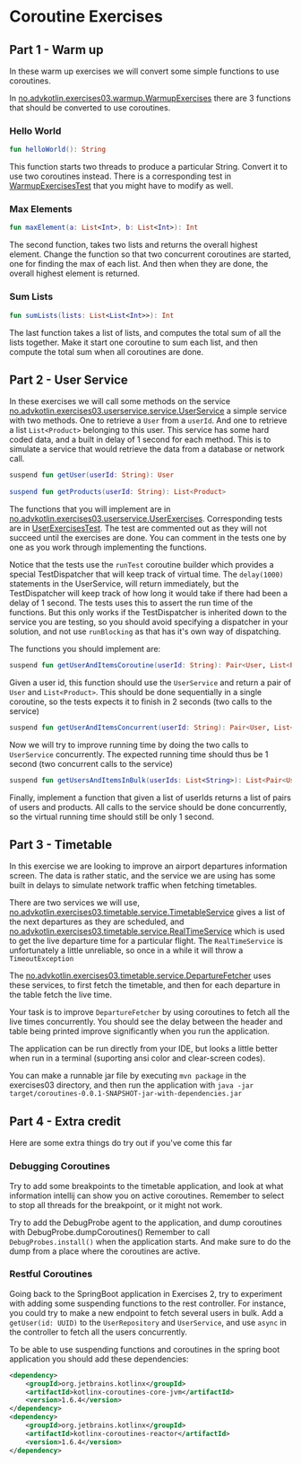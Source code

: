 # Coroutine Exercises

## Part 1 - Warm up

In these warm up exercises we will convert some simple functions to use coroutines. 

In [no.advkotlin.exercises03.warmup.WarmupExercises](src/main/kotlin/no/advkotlin/exercises03/warmup/WarmupExercises.kt)
there are 3 functions that should be converted to use coroutines.

### Hello World

```kotlin
fun helloWorld(): String
```

This function starts two threads to produce a particular String. Convert it to use two coroutines
instead. There is a corresponding test in 
[WarmupExercisesTest](src/test/kotlin/no/advkotlin/exercises03/warmup/WarmupExercisesTest.kt) 
that you might have to modify as well.

### Max Elements

```kotlin
fun maxElement(a: List<Int>, b: List<Int>): Int
```

The second function, takes two lists and returns the overall highest element. Change the function so
that two concurrent coroutines are started, one for finding the max of each list. And then when they
are done, the overall highest element is returned.

### Sum Lists

```kotlin
fun sumLists(lists: List<List<Int>>): Int
```

The last function takes a list of lists, and computes the total sum of all the lists together.
Make it start one coroutine to sum each list, and then compute the total sum when all coroutines
are done.

## Part 2 - User Service

In these exercises we will call some methods on the service 
[no.advkotlin.exercises03.userservice.service.UserService](src/main/kotlin/no/advkotlin/exercises03/userservice/service/UserService.kt)
a simple service with two methods. One to retrieve a `User` from a `userId`. And one to retrieve a list `List<Product>`
belonging to this user. This service has some hard coded data, and a built in delay of 1 second for each 
method. This is to simulate a service that would retrieve the data from a database or network call.


```kotlin
suspend fun getUser(userId: String): User
    
suspend fun getProducts(userId: String): List<Product>
```

The functions that you will implement are in
[no.advkotlin.exercises03.userservice.UserExercises](src/main/kotlin/no/advkotlin/exercises03/userservice/UserExercises.kt). 
Corresponding tests are in
[UserExercisesTest](src/test/kotlin/no/advkotlin/exercises03/userservice/UserExercisesTest.kt). 
The test are commented out as they will not succeed until the exercises are done. You can 
comment in the tests one by one as you work through implementing the functions.

Notice that the tests use the `runTest` coroutine builder which provides a special TestDispatcher that will keep
track of virtual time. The `delay(1000)` statements in the UserService, will return immediately, but the TestDispatcher
will keep track of how long it would take if there had been a delay of 1 second. The tests uses this to assert the
run time of the functions. But this only works if the TestDispatcher is inherited down to the service you are testing,
so you should avoid specifying a dispatcher in your solution, and not use `runBlocking` as that has it's own way of dispatching.

The functions you should implement are:

```kotlin
suspend fun getUserAndItemsCoroutine(userId: String): Pair<User, List<Product>> 
```

Given a user id, this function should use the `UserService` and return a pair of `User` and `List<Product>`. This should
be done sequentially in a single coroutine, so the tests expects it to finish in 2 seconds (two calls to the service)

```kotlin
suspend fun getUserAndItemsConcurrent(userId: String): Pair<User, List<Product>>
```

Now we will try to improve running time by doing the two calls to `UserService` concurrently. The expected running
time should thus be 1 second (two concurrent calls to the service)

```kotlin
suspend fun getUsersAndItemsInBulk(userIds: List<String>): List<Pair<User, List<Product>>>
```

Finally, implement a function that given a list of userIds returns a list of pairs of users and products. All
calls to the service should be done concurrently, so the virtual running time should still be only 1 second.

## Part 3 - Timetable

In this exercise we are looking to improve an airport departures information screen. The data is rather static,
and the service we are using has some built in delays to simulate network traffic when fetching timetables.

There are two services we will use,
[no.advkotlin.exercises03.timetable.service.TimetableService](src/main/kotlin/no/advkotlin/exercises03/timetable/service/TimetableService.kt)
gives a list of the next departures as they are scheduled, 
and
[no.advkotlin.exercises03.timetable.service.RealTimeService](src/main/kotlin/no/advkotlin/exercises03/timetable/service/RealTimeService.kt)
which is used to get the live departure time for a particular flight. The `RealTimeService`
is unfortunately a little unreliable, so once in a while it will throw a `TimeoutException`

The
[no.advkotlin.exercises03.timetable.service.DepartureFetcher](src/main/kotlin/no/advkotlin/exercises03/timetable/service/DepartureFetcher.kt)
uses these services, to first fetch the timetable, and then for each departure in the table
fetch the live time. 

Your task is to improve `DepartureFetcher` by using coroutines to fetch all the live times concurrently. You should see
the delay between the header and table being printed improve significantly when you run the application.

The application can be run directly from your IDE, but looks a little better when run in a terminal 
(suporting ansi color and clear-screen codes).

You can make a runnable jar file by executing `mvn package` in the exercises03 directory, and then run the application
with `java -jar target/coroutines-0.0.1-SNAPSHOT-jar-with-dependencies.jar`

## Part 4 - Extra credit

Here are some extra things do try out if you've come this far

### Debugging Coroutines

Try to add some breakpoints to the timetable application, and look at what information intellij can show you on
active coroutines. Remember to select to stop all threads for the breakpoint, or it might not work.

Try to add the DebugProbe agent to the application, and dump coroutines with DebugProbe.dumpCoroutines()
Remember to call `DebugProbes.install()` when the application starts. And make sure to do the dump from
a place where the coroutines are active.

### Restful Coroutines

Going back to the SpringBoot application in Exercises 2, try to experiment with adding some suspending functions
to the rest controller. For instance, you could try to make a new endpoint to fetch several users in bulk. 
Add a `getUser(id: UUID)` to the `UserRepository` and `UserService`, and use `async` in the controller to fetch
all the users concurrently.

To be able to use suspending functions and coroutines in the spring boot application you should add these 
dependencies:

```xml
<dependency>
    <groupId>org.jetbrains.kotlinx</groupId>
    <artifactId>kotlinx-coroutines-core-jvm</artifactId>
    <version>1.6.4</version>
</dependency>
<dependency>
    <groupId>org.jetbrains.kotlinx</groupId>
    <artifactId>kotlinx-coroutines-reactor</artifactId>
    <version>1.6.4</version>
</dependency>
```